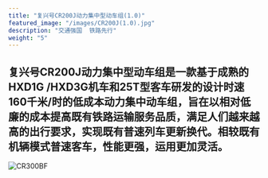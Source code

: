 ```yaml
---
title: "复兴号CR200J动力集中型动车组(1.0)"
featured_image: "/images/CR200J(1.0).jpg"
description: "交通强国  铁路先行"
weight: "5"
---
```


## 复兴号CR200J动力集中型动车组是一款基于成熟的HXD1G /HXD3G机车和25T型客车研发的设计时速160千米/时的低成本动力集中动车组，旨在以相对低廉的成本提高既有铁路运输服务品质，满足人们越来越高的出行要求，实现既有普速列车更新换代。相较既有机辆模式普速客车，性能更强，运用更加灵活。

![CR300BF](/images/CR200J(1.0).jpg)